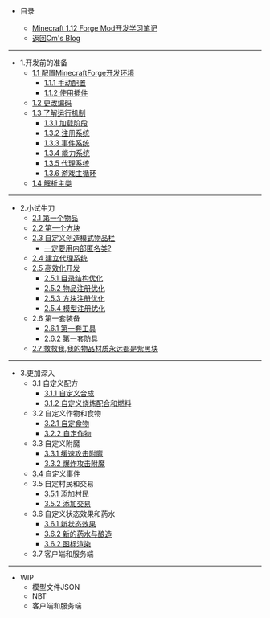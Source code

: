 * 目录

	* [Minecraft 1.12 Forge Mod开发学习笔记](README.md)
	* [返回Cm's Blog](http://cmmmmmm.com/)

***

* 1.开发前的准备
	* [1.1 配置MinecraftForge开发环境](README.md)
		* [1.1.1 手动配置](chapter-1/1.1/1.1.1.md)
		* [1.1.2 使用插件](chapter-1/1.1/1.1.2.md)
	* [1.2 更改编码](chapter-1/1.2.md)
	* [1.3 了解运行机制](chapter-1/1.3/README.md)
		* [1.3.1 加载阶段](chapter-1/1.3/1.3.1.md)
		* [1.3.2 注册系统](chapter-1/1.3/1.3.2.md)
	    * [1.3.3 事件系统](chapter-1/1.3/1.3.3.md)
	    * [1.3.4 能力系统](chapter-1/1.3/1.3.4.md)
	    * [1.3.5 代理系统](chapter-1/1.3/1.3.5.md)
	    * [1.3.6 游戏主循环](chapter-1/1.3/1.3.6.md)
	* [1.4 解析主类](chapter-1/1.4.md)

***

* 2.小试牛刀
	* [2.1 第一个物品](chapter-2/2.1.md)
	* [2.2 第一个方块](chapter-2/2.2.md)
	* [2.3 自定义创造模式物品栏](chapter-2/2.3/README.md)
		* [一定要用内部匿名类?](chapter-2/2.3/Anonymous%20Inner%20Class.md)
	* [2.4 建立代理系统](chapter-2/2.4.md)
	* [2.5 高效化开发](chapter-2/2.5/README.md)
		* [2.5.1 目录结构优化](chapter-2/2.5/2.5.1.md)
		* [2.5.2 物品注册优化](chapter-2/2.5/2.5.2.md)
	    * [2.5.3 方块注册优化](chapter-2/2.5/2.5.3.md)
	    * [2.5.4 模型注册优化](chapter-2/2.5/2.5.4.md)
	* 2.6 第一套装备
		* [2.6.1 第一套工具](chapter-2/2.6/2.6.1%20first%20tools.md) 
		* [2.6.2 第一套防具](chapter-2/2.6/2.6.2%20first%20armor.md)
	* [2.? 救救我,我的物品材质永远都是紫黑块](chapter-2/2.Missing%20Texture.md)

***

* 3.更加深入
	* 3.1 自定义配方
		* [3.1.1 自定义合成](chapter-3/3.1/3.1.1.md) 
		* [3.1.2 自定义烧炼配合和燃料](chapter-3/3.1/3.1.2.md)
	* 3.2 自定义作物和食物
		* [3.2.1 自定食物](chapter-3/3.2/3.2.1.md)
		* [3.2.2 自定作物](chapter-3/3.2/3.2.2.md)
	* 3.3 自定义附魔
		* [3.3.1 缓速攻击附魔](chapter-3/3.3/slownessEnchant.md)
		* [3.3.2 爆炸攻击附魔](chapter-3/3.3/explosionenchant.md)
	* [3.4 自定义事件](chapter-3/3.4/callevent.md)
	* 3.5 自定村民和交易
		* [3.5.1 添加村民](chapter-3/3.5/addVillage.md)
		* [3.5.2 添加交易](chapter-3/3.5/addTradList.md)
	* 3.6 自定义状态效果和药水
		* [3.6.1 新状态效果](chapter-3/3.6/customEffect.md)
		* [3.6.2 新的药水与酿造](chapter-3/3.6/newPotionType.md)
		* [3.6.2 图标渲染](chapter-3/3.6/effectUI.md)
	* 3.7 客户端和服务端

***

* WIP
	* 模型文件JSON
	* NBT
	* 客户端和服务端